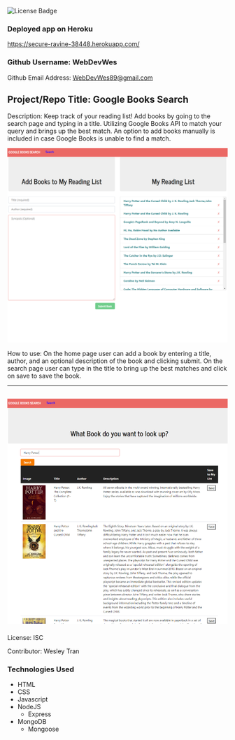 ![License Badge](https://img.shields.io/badge/License-ISC-green.svg)

### Deployed app on Heroku 
https://secure-ravine-38448.herokuapp.com/

### Github Username: WebDevWes

Github Email Address: WebDevWes89@gmail.com

## Project/Repo Title: Google Books Search

Description: Keep track of your reading list! Add books by going to the search page and typing in a title. Utilizing Google Books API to match your query and brings up the best match. An option to add books manually is included in case Google Books is unable to find a match.

![Screenshot](/assets/images/GoogleBooks.png)

How to use: On the home page user can add a book by entering a title, author, and an optional description of the book and clicking submit. On the search page user can type in the title to bring up the best matches and click on save to save the book.

---
![Screenshot](/assets/images/GoogleBooks2.png)
---

License: ISC

Contributor: Wesley Tran

### Technologies Used

- HTML
- CSS
- Javascript
- NodeJS
  - Express
- MongoDB
  - Mongoose
